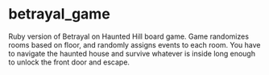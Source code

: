 # betrayal_game
Ruby version of Betrayal on Haunted Hill board game. 
Game randomizes rooms based on floor, and randomly assigns events to each room.
You have to navigate the haunted house and survive whatever is inside long enough to unlock the front door and escape.

